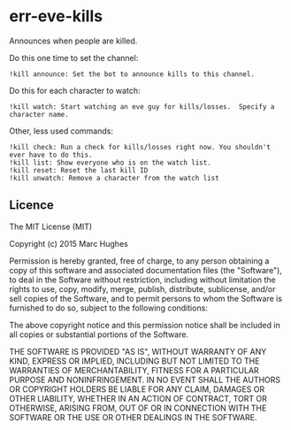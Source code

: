 err-eve-kills
============

Announces when people are killed.

Do this one time to set the channel:  
    
    !kill announce: Set the bot to announce kills to this channel.  

Do this for each character to watch:  
    
    !kill watch: Start watching an eve guy for kills/losses.  Specify a character name.  

Other, less used commands:

    !kill check: Run a check for kills/losses right now. You shouldn't ever have to do this.    
    !kill list: Show everyone who is on the watch list.  
    !kill reset: Reset the last kill ID  
    !kill unwatch: Remove a character from the watch list  


Licence
-------

The MIT License (MIT)

Copyright (c) 2015 Marc Hughes

Permission is hereby granted, free of charge, to any person obtaining a copy
of this software and associated documentation files (the "Software"), to deal
in the Software without restriction, including without limitation the rights
to use, copy, modify, merge, publish, distribute, sublicense, and/or sell
copies of the Software, and to permit persons to whom the Software is
furnished to do so, subject to the following conditions:

The above copyright notice and this permission notice shall be included in
all copies or substantial portions of the Software.

THE SOFTWARE IS PROVIDED "AS IS", WITHOUT WARRANTY OF ANY KIND, EXPRESS OR
IMPLIED, INCLUDING BUT NOT LIMITED TO THE WARRANTIES OF MERCHANTABILITY,
FITNESS FOR A PARTICULAR PURPOSE AND NONINFRINGEMENT. IN NO EVENT SHALL THE
AUTHORS OR COPYRIGHT HOLDERS BE LIABLE FOR ANY CLAIM, DAMAGES OR OTHER
LIABILITY, WHETHER IN AN ACTION OF CONTRACT, TORT OR OTHERWISE, ARISING FROM,
OUT OF OR IN CONNECTION WITH THE SOFTWARE OR THE USE OR OTHER DEALINGS IN
THE SOFTWARE.
